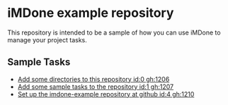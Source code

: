 iMDone example repository
====
This repository is intended to be a sample of how you can use iMDone to manage your project tasks.

Sample Tasks
----
- [Add some directories to this repository id:0 gh:1206](#TODO:)
- [Add some sample tasks to the repository id:1 gh:1207](#TODO:)
- [Set up the imdone-example repository at github id:4 gh:1210](#DONE:)
